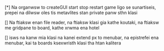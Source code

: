 [*] Na organwsw to createGUI start stop restart game ligo se sunartiseis, prepei na dilwsw oles tis metavlites stan private panw sthn klasi

[] Na ftiaksw enan file reader, na ftiaksw klasi gia kathe koutaki, na ftiaksw me gridpane to board, kathe xrwma ena hotel

[] isws na kanw mia klasi na kanei extend px to menubar, na epistrefei ena menubar, kai ta boards ksexwristh klasi tha htan kalitera

